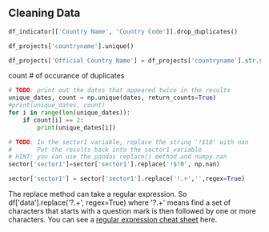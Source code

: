 ## Cleaning Data

```python
df_indicator[['Country Name', 'Country Code']].drop_duplicates()

df_projects['countryname'].unique()

df_projects['Official Country Name'] = df_projects['countryname'].str.split(";").str.get(0)


```



count # of occurance of duplicates

```python
# TODO: print out the dates that appeared twice in the results
unique_dates, count = np.unique(dates, return_counts=True)
#print(unique_dates, count)
for i in range(len(unique_dates)):
    if count[i] == 2:
        print(unique_dates[i])
```



```python
# TODO: In the sector1 variable, replace the string '!$10' with nan
#       Put the results back into the sector1 variable
# HINT: you can use the pandas replace() method and numpy.nan
sector['sector1']=sector['sector1'].replace('!$!0', np.nan)

sector['sector1'] = sector['sector1'].replace('!.+','',regex=True)

```

The replace method can take a regular expression. So df['data'].replace('?.+', regex=True) where '?.+' means find a set of characters that starts with a question mark is then followed by one or more characters. You can see a [regular expression cheat sheet](https://medium.com/factory-mind/regex-tutorial-a-simple-cheatsheet-by-examples-649dc1c3f285) here.

